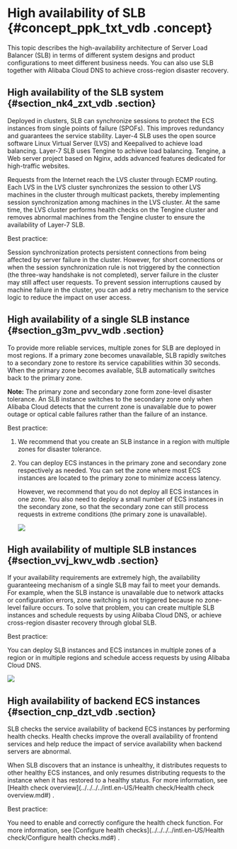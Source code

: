 # High availability of SLB {#concept_ppk_txt_vdb .concept}

This topic describes the high-availability architecture of Server Load Balancer \(SLB\) in terms of different system designs and product configurations to meet different business needs. You can also use SLB together with Alibaba Cloud DNS to achieve cross-region disaster recovery.

## High availability of the SLB system {#section_nk4_zxt_vdb .section}

Deployed in clusters, SLB can synchronize sessions to protect the ECS instances from single points of failure \(SPOFs\). This improves redundancy and guarantees the service stability. Layer-4 SLB uses the open source software Linux Virtual Server \(LVS\) and Keepalived to achieve load balancing. Layer-7 SLB uses Tengine to achieve load balancing. Tengine, a Web server project based on Nginx, adds advanced features dedicated for high-traffic websites.

Requests from the Internet reach the LVS cluster through ECMP routing. Each LVS in the LVS cluster synchronizes the session to other LVS machines in the cluster through multicast packets, thereby implementing session synchronization among machines in the LVS cluster. At the same time, the LVS cluster performs health checks on the Tengine cluster and removes abnormal machines from the Tengine cluster to ensure the availability of Layer-7 SLB.

Best practice:

Session synchronization protects persistent connections from being affected by server failure in the cluster. However, for short connections or when the session synchronization rule is not triggered by the connection \(the three-way handshake is not completed\), server failure in the cluster may still affect user requests. To prevent session interruptions caused by machine failure in the cluster, you can add a retry mechanism to the service logic to reduce the impact on user access.

## High availability of a single SLB instance {#section_g3m_pvv_wdb .section}

To provide more reliable services, multiple zones for SLB are deployed in most regions. If a primary zone becomes unavailable, SLB rapidly switches to a secondary zone to restore its service capabilities within 30 seconds. When the primary zone becomes available, SLB automatically switches back to the primary zone.

**Note:** The primary zone and secondary zone form zone-level disaster tolerance. An SLB instance switches to the secondary zone only when Alibaba Cloud detects that the current zone is unavailable due to power outage or optical cable failures rather than the failure of an instance.

Best practice:

1.  We recommend that you create an SLB instance in a region with multiple zones for disaster tolerance.
2.  You can deploy ECS instances in the primary zone and secondary zone respectively as needed. You can set the zone where most ECS instances are located to the primary zone to minimize access latency.

    However, we recommend that you do not deploy all ECS instances in one zone. You also need to deploy a small number of ECS instances in the secondary zone, so that the secondary zone can still process requests in extreme conditions \(the primary zone is unavailable\).

    ![](http://static-aliyun-doc.oss-cn-hangzhou.aliyuncs.com/assets/img/4169/15640681173122_en-US.png)


## High availability of multiple SLB instances {#section_vvj_kwv_wdb .section}

If your availability requirements are extremely high, the availability guaranteeing mechanism of a single SLB may fail to meet your demands. For example, when the SLB instance is unavailable due to network attacks or configuration errors, zone switching is not triggered because no zone-level failure occurs. To solve that problem, you can create multiple SLB instances and schedule requests by using Alibaba Cloud DNS, or achieve cross-region disaster recovery through global SLB.

Best practice:

You can deploy SLB instances and ECS instances in multiple zones of a region or in multiple regions and schedule access requests by using Alibaba Cloud DNS.

![](http://static-aliyun-doc.oss-cn-hangzhou.aliyuncs.com/assets/img/4169/15640681173121_en-US.png)

## High availability of backend ECS instances {#section_cnp_dzt_vdb .section}

SLB checks the service availability of backend ECS instances by performing health checks. Health checks improve the overall availability of frontend services and help reduce the impact of service availability when backend servers are abnormal.

When SLB discovers that an instance is unhealthy, it distributes requests to other healthy ECS instances, and only resumes distributing requests to the instance when it has restored to a healthy status. For more information, see [Health check overview](../../../../intl.en-US/Health check/Health check overview.md#) .

Best practice:

You need to enable and correctly configure the health check function. For more information, see [Configure health checks](../../../../intl.en-US/Health check/Configure health checks.md#) .

